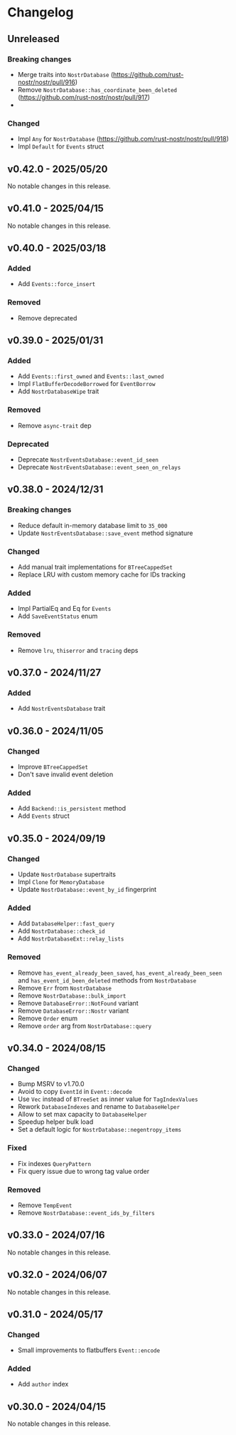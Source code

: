 # Changelog

<!-- All notable changes to this project will be documented in this file. -->

<!-- The format is based on [Keep a Changelog](https://keepachangelog.com/en/1.1.0/), -->
<!-- and this project adheres to [Semantic Versioning](https://semver.org/spec/v2.0.0.html). -->

<!-- Template

## Unreleased

### Breaking changes

### Changed

### Added

### Fixed

### Removed

### Deprecated

-->

## Unreleased

### Breaking changes

- Merge traits into `NostrDatabase` (https://github.com/rust-nostr/nostr/pull/916)
- Remove `NostrDatabase::has_coordinate_been_deleted` (https://github.com/rust-nostr/nostr/pull/917)
- 
### Changed

- Impl `Any` for `NostrDatabase` (https://github.com/rust-nostr/nostr/pull/918)
- Impl `Default` for `Events` struct

## v0.42.0 - 2025/05/20

No notable changes in this release.

## v0.41.0 - 2025/04/15

No notable changes in this release.

## v0.40.0 - 2025/03/18

### Added

- Add `Events::force_insert`

### Removed

- Remove deprecated

## v0.39.0 - 2025/01/31

### Added

- Add `Events::first_owned` and `Events::last_owned`
- Impl `FlatBufferDecodeBorrowed` for `EventBorrow`
- Add `NostrDatabaseWipe` trait

### Removed

- Remove `async-trait` dep

### Deprecated

- Deprecate `NostrEventsDatabase::event_id_seen`
- Deprecate `NostrEventsDatabase::event_seen_on_relays`

## v0.38.0 - 2024/12/31

### Breaking changes

- Reduce default in-memory database limit to `35_000`
- Update `NostrEventsDatabase::save_event` method signature

### Changed

- Add manual trait implementations for `BTreeCappedSet`
- Replace LRU with custom memory cache for IDs tracking

### Added

- Impl PartialEq and Eq for `Events`
- Add `SaveEventStatus` enum

### Removed

- Remove `lru`, `thiserror` and `tracing` deps

## v0.37.0 - 2024/11/27

### Added

- Add `NostrEventsDatabase` trait

## v0.36.0 - 2024/11/05

### Changed

- Improve `BTreeCappedSet`
- Don't save invalid event deletion

### Added

- Add `Backend::is_persistent` method
- Add `Events` struct

## v0.35.0 - 2024/09/19

### Changed

- Update `NostrDatabase` supertraits
- Impl `Clone` for `MemoryDatabase`
- Update `NostrDatabase::event_by_id` fingerprint

### Added

- Add `DatabaseHelper::fast_query`
- Add `NostrDatabase::check_id`
- Add `NostrDatabaseExt::relay_lists`

### Removed

- Remove `has_event_already_been_saved`, `has_event_already_been_seen` and `has_event_id_been_deleted` methods from `NostrDatabase`
- Remove `Err` from `NostrDatabase`
- Remove `NostrDatabase::bulk_import`
- Remove `DatabaseError::NotFound` variant
- Remove `DatabaseError::Nostr` variant
- Remove `Order` enum
- Remove `order` arg from `NostrDatabase::query`

## v0.34.0 - 2024/08/15

### Changed

- Bump MSRV to v1.70.0
- Avoid to copy `EventId` in `Event::decode`
- Use `Vec` instead of `BTreeSet` as inner value for `TagIndexValues`
- Rework `DatabaseIndexes` and rename to `DatabaseHelper`
- Allow to set max capacity to `DatabaseHelper`
- Speedup helper bulk load
- Set a default logic for `NostrDatabase::negentropy_items`

### Fixed

- Fix indexes `QueryPattern`
- Fix query issue due to wrong tag value order

### Removed

- Remove `TempEvent`
- Remove `NostrDatabase::event_ids_by_filters`

## v0.33.0 - 2024/07/16

No notable changes in this release.

## v0.32.0 - 2024/06/07

No notable changes in this release.

## v0.31.0 - 2024/05/17

### Changed

- Small improvements to flatbuffers `Event::encode`

### Added

- Add `author` index

## v0.30.0 - 2024/04/15

No notable changes in this release.
